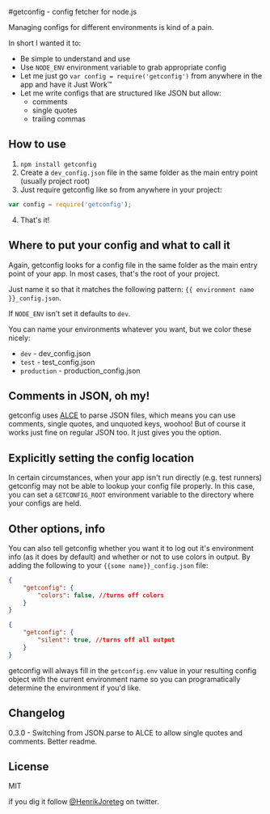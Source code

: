 #getconfig - config fetcher for node.js

Managing configs for different environments is kind of a pain. 

In short I wanted it to:
- Be simple to understand and use
- Use `NODE_ENV` environment variable to grab appropriate config
- Let me just go `var config = require('getconfig')` from anywhere in the app and have it Just Work™
- Let me write configs that are structured like JSON but allow:
    - comments
    - single quotes
    - trailing commas


## How to use

1. `npm install getconfig`
2. Create a `dev_config.json` file in the same folder as the main entry point (usually project root)
3. Just require getconfig like so from anywhere in your project:

```js
var config = require('getconfig');

```
4. That's it!


## Where to put your config and what to call it

Again, getconfig looks for a config file in the same folder as the main entry point of your app. In most cases, that's the root of your project.

Just name it so that it matches the following pattern: `{{ environment name }}_config.json`.

If `NODE_ENV` isn't set it defaults to `dev`.

You can name your environments whatever you want, but we color these nicely:

- `dev` - dev_config.json
- `test` - test_config.json
- `production` - production_config.json


## Comments in JSON, oh my!

getconfig uses [ALCE](https://github.com/walmartlabs/ALCE) to parse JSON files, which means you can use comments, single quotes, and unquoted keys, woohoo! But of course it works just fine on regular JSON too. It just gives you the option.


## Explicitly setting the config location

In certain circumstances, when your app isn't run directly (e.g. test runners) getconfig may not be able to lookup your config file properly. In this case, you can set a `GETCONFIG_ROOT` environment variable to the directory where your configs are held.


## Other options, info

You can also tell getconfig whether you want it to log out it's environment info (as it does by default) and whether or not to use colors in output. By adding the following to your `{{some name}}_config.json` file:

```json
{
    "getconfig": {
        "colors": false, //turns off colors
    }
}
```

```json
{
    "getconfig": {
        "silent": true, //turns off all output
    }
}
```

getconfig will always fill in the `getconfig.env` value in your resulting config object with the current environment name so you can programatically determine the environment if you'd like.


## Changelog

0.3.0 - Switching from JSON.parse to ALCE to allow single quotes and comments. Better readme.


## License

MIT

if you dig it follow [@HenrikJoreteg](http://twitter.com/henrikjoreteg) on twitter.
